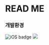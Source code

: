 # READ ME

### 개발환경

![iOS badge](https://img.shields.io/badge/iOS-13.0%2B-green)
<img src="https://img.shields.io/badge/Window-#0078D6?style=flat-square&logo=Window&logoColor=white"/>




